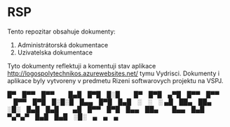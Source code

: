 # RSP
Tento repozitar obsahuje dokumenty:
1. Administrátorská dokumentace
2. Uzivatelska dokumentace

Tyto dokumenty reflektuji a komentuji stav aplikace http://logospolytechnikos.azurewebsites.net/ tymu Vydrisci.
Dokumenty i aplikace byly vytvoreny v predmetu Rizeni softwarovych projektu na VSPJ.


█▀ █▀▀ █▀▀   █▄█ █▀█ █░█   █▀ █▀█ ▄▀█ █▀▀ █▀▀   █▀▀ █▀█ █░█░█ █▄▄ █▀█ █▄█ ░ ░ ░
▄█ ██▄ ██▄   ░█░ █▄█ █▄█   ▄█ █▀▀ █▀█ █▄▄ ██▄   █▄▄ █▄█ ▀▄▀▄▀ █▄█ █▄█ ░█░ ▄ ▄ ▄
